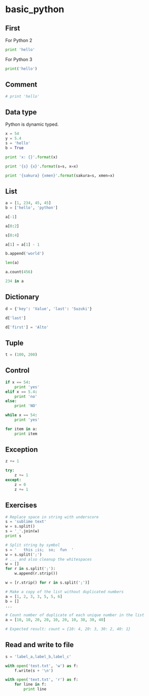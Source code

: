 # basic_python

## First
For Python 2
```python
print 'hello'
```
For Python 3
```python
print('hello')
```

## Comment
```python
# print 'hello'
```

## Data type
Python is dynamic typed.
```python
x = 54
y = 5.4
s = 'hello'
b = True
```
```python
print 'x: {}'.format(x)
```
```python
print '{s} {x}'.format(s=s, x=x)
```
```python
print '{sakura} {xmen}'.format(sakura=s, xmen=x)
```

## List
```python
a = [1, 234, 45, 45]
b = ['hello', 'python']
```
```python
a[-1]
```
```python
a[0:2]
```
```python
s[0:4]
```
```python
a[1] = a[1] - 1
```
```python
b.append('world')
```
```python
len(a)
```
```python
a.count(456)
```
```python
234 in a
```

## Dictionary
```python
d = {'key': 'Value', 'last': 'Suzuki'}
```
```python
d['last']
```
```python
d['first'] = 'Alto'
```

## Tuple
```python
t = (100, 200)
```

## Control
```python
if x == 54:
    print 'yes'
elif x == 5.4:
    print 'no'
else:
    print 'NO'
```
```python
while x == 54:
    print 'yes'
```
```python
for item in a:
    print item
```

## Exception
```python
z += 1
```
```python
try:
    z += 1
except:
    z = 0
    z += 1
```

## Exercises
```python
# Replace space in string with underscore
s = 'sublime text'
w = s.split()
s = '_'.join(w)
print s
```

```python
# Split string by symbol
s = '   this ;is;  so;  fun  '
w = s.split(';')
# ... and also cleanup the whitespaces
w = []
for r in s.split(';'):
    w.append(r.strip())
```
```python
w = [r.strip() for r in s.split(';')]
```

```python
# Make a copy of the list without duplicated numbers
a = [1, 2, 3, 3, 5, 5, 6]
b = []
...
```

```python
# Count number of duplicate of each unique number in the list
a = [10, 10, 20, 20, 10, 20, 10, 30, 30, 40]

# Expected result: count = {10: 4, 20: 3, 30: 2, 40: 1}
```

## Read and write to file
```python
s = 'label_a,label_b,label_c'

with open('test.txt', 'w') as f:
    f.write(s + '\n')
```
```python
with open('text.txt', 'r') as f:
    for line in f:
        print line
```

